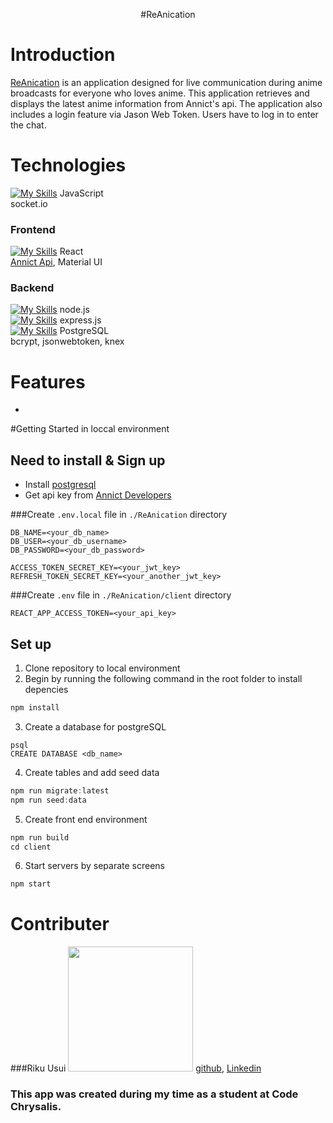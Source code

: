 <p align="center">
  #ReAnication
</p>

# Introduction
[ReAnication](https://github.com/Ricccck/ReAnication/) is an application designed for live communication during anime broadcasts for everyone who loves anime. This application retrieves and displays the latest anime information from Annict's api. The application also includes a login feature via Jason Web Token. Users have to log in to enter the chat.

# Technologies
[![My Skills](https://skillicons.dev/icons?i=js)](https://skillicons.dev)
JavaScript<br>
socket.io
### Frontend
[![My Skills](https://skillicons.dev/icons?i=react)](https://skillicons.dev)
React<br>
[Annict Api](https://developers.annict.com/), Material UI
### Backend
[![My Skills](https://skillicons.dev/icons?i=nodejs)](https://skillicons.dev)
node.js<br>
[![My Skills](https://skillicons.dev/icons?i=express)](https://skillicons.dev)
express.js<br>
[![My Skills](https://skillicons.dev/icons?i=postgres)](https://skillicons.dev)
PostgreSQL<br>
bcrypt, jsonwebtoken, knex

# Features
* 

#Getting Started in loccal environment
## Need to install & Sign up
* Install [postgresql](https://www.postgresql.org/)
* Get api key from [Annict Developers](https://developers.annict.com/)

###Create ```.env.local``` file in ```./ReAnication``` directory
```
DB_NAME=<your_db_name>
DB_USER=<your_db_username>
DB_PASSWORD=<your_db_password>

ACCESS_TOKEN_SECRET_KEY=<your_jwt_key>
REFRESH_TOKEN_SECRET_KEY=<your_another_jwt_key>
```

###Create ```.env``` file in ```./ReAnication/client``` directory
```
REACT_APP_ACCESS_TOKEN=<your_api_key>
```

## Set up
1. Clone repository to local environment
2. Begin by running the following command in the root folder to install depencies  
```js
npm install
```
3. Create a database for postgreSQL
```
psql
CREATE DATABASE <db_name>
```
4. Create tables and add seed data
```js
npm run migrate:latest
npm run seed:data
```  
5. Create front end environment
```js
npm run build
cd client
```
6. Start servers by separate screens
```js
npm start
```

# Contributer
###Riku Usui
<img src="https://avatars.githubusercontent.com/u/99594245?v=4" width="200px;" alt=""/>
[github](https://github.com/Ricccck/), [Linkedin]()

### This app was created during my time as a student at Code Chrysalis.

